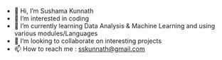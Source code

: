 - 👋 Hi, I’m Sushama Kunnath
- 👀 I’m interested in coding
- 🌱 I’m currently learning Data Analysis & Machine Learning and using various modules/Languages
- 💞️ I’m looking to collaborate on interesting projects
- 📫 How to reach me : sskunnath@gmail.com

<!---
skunnath2020/skunnath2020 is a ✨ special ✨ repository because its `README.md` (this file) appears on your GitHub profile.
You can click the Preview link to take a look at your changes.
--->
